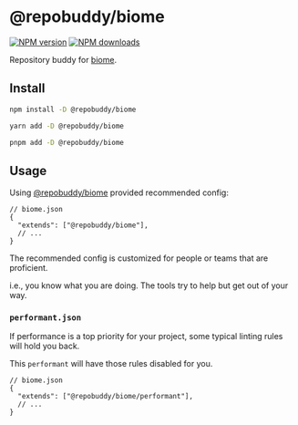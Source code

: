 # @repobuddy/biome

[![NPM version][npm-image]][npm-url]
[![NPM downloads][downloads-image]][downloads-url]

Repository buddy for [biome].

## Install

```sh
npm install -D @repobuddy/biome

yarn add -D @repobuddy/biome

pnpm add -D @repobuddy/biome
```

## Usage

Using [@repobuddy/biome] provided recommended config:

```jsonc
// biome.json
{
  "extends": ["@repobuddy/biome"],
  // ...
}
```

The recommended config is customized for people or teams that are proficient.

i.e., you know what you are doing. The tools try to help but get out of your way.

### `performant.json`

If performance is a top priority for your project,
some typical linting rules will hold you back.

This `performant` will have those rules disabled for you.

```jsonc
// biome.json
{
  "extends": ["@repobuddy/biome/performant"],
  // ...
}
```

[@repobuddy/biome]: https://www.npmjs.com/package/@repobuddy/biome
[biome]: https://biomejs.dev
[downloads-image]: https://img.shields.io/npm/dm/@repobuddy/biome.svg?style=flat
[downloads-url]: https://npmjs.org/package/@repobuddy/biome
[npm-image]: https://img.shields.io/npm/v/@repobuddy/biome.svg?style=flat
[npm-url]: https://npmjs.org/package/@repobuddy/biome
